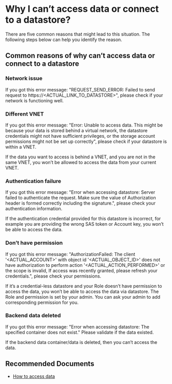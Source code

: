 
<properties 
    pageTitle="I cannot access my data or connect to a datastore"
    description="I cannot access my data or connect to a datastore"
    service="microsoft.machinelearning"
    resource="datastore"
    authors="SturgeonMi"
    ms.author="xunwan"
    selfHelpType="generic"
    supportTopicIds="32690860"
    resourceTags=""
    productPesIds="16644"
    cloudEnvironments="public, fairfax, mooncake"
    articleId=" machinelearning-cannot-access-data-in-datastore"
	ownershipId="ASEP_ContentService_Placeholder"
/>

# Why I can’t access data or connect to a datastore?

There are five common reasons that might lead to this situation. The following steps below can help you identify the reason.

## Common reasons of why can’t access data or connect to a datastore

### Network issue

If you got this error message: "REQUEST_SEND_ERROR: Failed to send request to https://<ACTUAL_LINK_TO_DATASTORE>", please check if your network is functioning well.

### Different VNET

If you got this error message: "Error: Unable to access data. This might be because your data is stored behind a virtual network, the datastore credentials might not have sufficient privileges, or the storage account permissions might not be set up correctly", please check if your datastore is within a VNET.

If the data you want to access is behind a VNET, and you are not in the same VNET, you won’t be allowed to access the data from your current VNET.

### Authentication failure

If you got this error message: "Error when accessing datastore: Server failed to authenticate the request. Make sure the value of Authorization header is formed correctly including the signature.", please check your authentication information.

If the authentication credential provided for this datastore is incorrect, for example you are providing the wrong SAS token or Account key, you won’t be able to access the data.

### Don’t have permission

If you got this error message: "AuthorizationFailed: The client '<ACTUAL_ACCOUNT>' with object id '<ACTUAL_OBJECT_ID>' does not have authorization to perform action '<ACTUAL_ACTION_PERFORMED>' or the scope is invalid, If access was recently granted, please refresh your credentials.", please check your permissions. 

If it’s a credential-less datastore and your Role doesn’t have permission to access the data, you won’t be able to access the data via datastore.
The Role and permission is set by your admin. You can ask your admin to add corresponding permission for you.

### Backend data deleted

If you got this error message: "Error when accessing datastore: The specified container does not exist." Please validate if the data existed.

If the backend data container/data is deleted, then you can’t access the data.

## **Recommended Documents**

* [How to access data](https://docs.microsoft.com/azure/machine-learning/how-to-access-data)<br>
